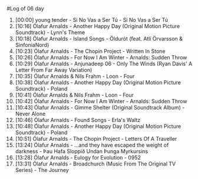 #Log of 06 day

1. [00:00] young tender - Si No Vas a Ser Tú - Si No Vas a Ser Tú
1. [10:16] Ólafur Arnalds - Another Happy Day (Original Motion Picture Soundtrack) - Lynn's Theme
1. [10:18] Ólafur Arnalds - Island Songs - Öldurót (feat. Atli Örvarsson & SinfoniaNord)
1. [10:23] Ólafur Arnalds - The Chopin Project - Written In Stone
1. [10:26] Ólafur Arnalds - For Now I Am Winter - Arnalds: Sudden Throw
1. [10:29] Ólafur Arnalds - Anjunadeep 06 - Only The Winds (Ryan Davis' A Letter From Far Away Variation)
1. [10:35] Ólafur Arnalds & Nils Frahm - Loon - Four
1. [10:38] Ólafur Arnalds - Another Happy Day (Original Motion Picture Soundtrack) - Poland
1. [10:41] Ólafur Arnalds & Nils Frahm - Loon - Four
1. [10:42] Ólafur Arnalds - For Now I Am Winter - Arnalds: Sudden Throw
1. [10:43] Ólafur Arnalds - Gimme Shelter (Original Soundtrack Album) - Never Alone
1. [10:46] Ólafur Arnalds - Found Songs - Erla's Waltz
1. [10:48] Ólafur Arnalds - Another Happy Day (Original Motion Picture Soundtrack) - Poland
1. [10:51] Ólafur Arnalds - The Chopin Project - Letters Of A Traveller
1. [13:24] Ólafur Arnalds - ...and they have escaped the weight of darkness - Þau Hafa Sloppið Undan Þunga Myrkursins
1. [13:28] Ólafur Arnalds - Eulogy for Evolution - 0952
1. [13:31] Ólafur Arnalds - Broadchurch (Music From The Original TV Series) - The Journey
